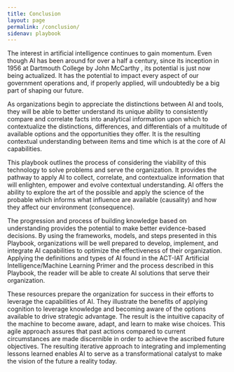 ```yaml
---
title: Conclusion
layout: page
permalink: /conclusion/
sidenav: playbook
---
```


The interest in artificial intelligence continues to gain momentum. Even though AI has been around for over a half a century, since its inception in 1956 at Dartmouth College by John McCarthy , its potential is just now being actualized. It has the potential to impact every aspect of our government operations and, if properly applied, will undoubtedly be a big part of shaping our future.

As organizations begin to appreciate the distinctions between AI and tools, they will be able to better understand its unique ability to consistently compare and correlate facts into analytical information upon which to contextualize the distinctions, differences, and differentials of a multitude of available options and the opportunities they offer. It is the resulting contextual understanding between items and time which is at the core of AI capabilities.

This playbook outlines the process of considering the viability of this technology to solve problems and serve the organization. It provides the pathway to apply AI to collect, correlate, and contextualize information that will enlighten, empower and evolve contextual understanding. AI offers the ability to explore the art of the possible and apply the science of the probable which informs what influence are available (causality) and how they affect our environment (consequence).

The progression and process of building knowledge based on understanding provides the potential to make better evidence-based decisions.  By using the frameworks, models, and steps presented in this Playbook, organizations will be well prepared to develop, implement, and integrate AI capabilities to optimize the effectiveness of their organization. Applying the definitions and types of AI found in the ACT-IAT Artificial Intelligence/Machine Learning Primer and the process described in this Playbook, the reader will be able to create AI solutions that serve their organization.

These resources prepare the organization for success in their efforts to leverage the capabilities of AI.  They illustrate the benefits of applying cognition to leverage knowledge and becoming aware of the options available to drive strategic advantage. The result is the intuitive capacity of the machine to become aware, adapt, and learn to make wise choices. This agile approach assures that past actions compared to current circumstances are made discernible in order to achieve the ascribed future objectives. The resulting iterative approach to integrating and implementing lessons learned enables AI to serve as a transformational catalyst to make the vision of the future a reality today.
